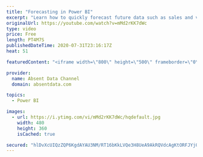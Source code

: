 ```yaml
---
title: "Forecasting in Power BI"
excerpt: "Learn how to quickly forecast future data such as sales and values with the analytics pane in Power BI."
originalUrl: https://youtube.com/watch?v=mMd2rKK7dWc
type: video
price: Free
length: PT4M7S
publishedDateTime: 2020-07-31T23:16:17Z
heat: 51

featuredContent: "<iframe width=\"800\" height=\"500\" frameborder=\"0\" src=\"https://www.youtube.com/embed/mMd2rKK7dWc\" allow=\"accelerometer; autoplay; encrypted-media; gyroscope; picture-in-picture\" allowfullscreen></iframe>"

provider:
  name: Absent Data Channel
  domain: absentdata.com

topics:
  - Power BI

images:
  - url: https://i.ytimg.com/vi/mMd2rKK7dWc/hqdefault.jpg
    width: 480
    height: 360
    isCached: true

secured: "hlDvXcUIQzZQP6KgdAYAU3NM/RT16bKkLVQe3H8UeA9AkRQVdcAgKtORFJYj0U+ZD83rCc6bzJajCVvVRLJSbFhN0wKlqkT3fwZQWiuwUK7grzJyzU9aK3/t1uL9zfKkn+mgjxU3kWgXxpaxGEVHcsFKg8occaHilG0NnYTQvUz+p8fYUUKYesndJVtjHMhLrBL2fA5Es1eY8gKg7rl31dLPrVkTiIxFoCTnIvhYgIlR/7iiFhyOoeKi4Z1732ZXAggL71RbrnpVzikuXeb8nfJndaasxQjwzOA3RQ7+9MGhLEW6VWac24XwSy1jhZfoOxQoEpUwGiZIacRVPe//qRac5vXI1tcFMLfnPehU7KLUPUPzvHz63uIOfg+lQHi1KLP39qrYtV8mxKEURpSuoor1wJoQnZEEDQbqHY4GUL4=;JgbVDxE/0NbmL1Mkl/X2Hw=="
---
```


